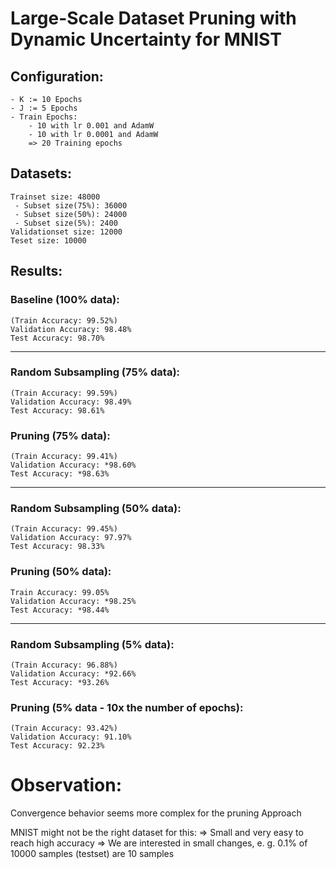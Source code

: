 # Large-Scale Dataset Pruning with Dynamic Uncertainty for MNIST

## **Configuration:**
    - K := 10 Epochs
    - J := 5 Epochs
    - Train Epochs: 
        - 10 with lr 0.001 and AdamW
        - 10 with lr 0.0001 and AdamW
        => 20 Training epochs

## **Datasets:**
    Trainset size: 48000
     - Subset size(75%): 36000
     - Subset size(50%): 24000
     - Subset size(5%): 2400
    Validationset size: 12000
    Teset size: 10000

## **Results:**

### Baseline (100% data):
    (Train Accuracy: 99.52%)
    Validation Accuracy: 98.48%
    Test Accuracy: 98.70%

---

### Random Subsampling (75% data):
    (Train Accuracy: 99.59%)
    Validation Accuracy: 98.49%
    Test Accuracy: 98.61%


### Pruning (75% data):
    (Train Accuracy: 99.41%)
    Validation Accuracy: *98.60%
    Test Accuracy: *98.63%

---

### Random Subsampling (50% data):
    (Train Accuracy: 99.45%)
    Validation Accuracy: 97.97%
    Test Accuracy: 98.33%


### Pruning (50% data):
    Train Accuracy: 99.05%
    Validation Accuracy: *98.25%
    Test Accuracy: *98.44%


---

### Random Subsampling (5% data):
    (Train Accuracy: 96.88%)
    Validation Accuracy: *92.66%
    Test Accuracy: *93.26%

### Pruning (5% data - 10x the number of epochs):
    (Train Accuracy: 93.42%)
    Validation Accuracy: 91.10%
    Test Accuracy: 92.23%


# **Observation:**

Convergence behavior seems more complex for the pruning Approach

MNIST might not be the right dataset for this:
    => Small and very easy to reach high accuracy
    => We are interested in small changes, e. g. 0.1% of 10000 samples (testset) are 10 samples
